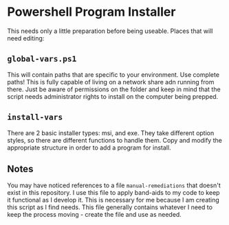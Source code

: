 # Powershell Program Installer

This needs only a little preparation before being useable. Places that will need editing:

## `global-vars.ps1`

This will contain paths that are specific to your environment. Use complete paths! This is fully capable of living on a network share adn running from there. Just be aware of permissions on the folder and keep in mind that the script needs administrator rights to install on the computer being prepped.

## `install-vars`

There are 2 basic installer types: msi, and exe. They take different option styles, so there are different functions to handle them. Copy and modify the appropriate structure in order to add a program for install. 

## Notes

You may have noticed references to a file `manual-remediations` that doesn't exist in this repository. I use this file to apply band-aids to my code to keep it functional as I develop it. This is necessary for me because I am creating this script as I find needs. This file generally contains whatever I need to keep the process moving - create the file and use as needed.